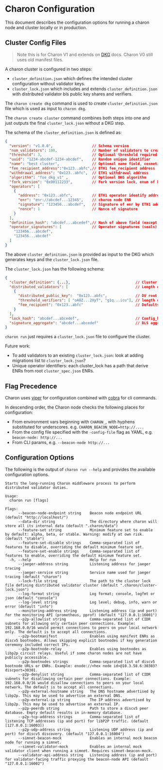 # Charon Configuration

This document describes the configuration options for running a charon node and cluster locally or in production.

## Cluster Config Files

> Note this is for Charon V1 and extends on [DKG](dkg.md) docs. Charon V0 still uses old manifest files.

A charon cluster is configured in two steps:
- `cluster_definition.json` which defines the intended cluster configuration without validator keys.
- `cluster_lock.json` which includes and extends `cluster_definition.json` with distributed validator bls public key shares and verifiers.

The `charon create dkg` command is used to create `cluster_definition.json` file which is used as input to `charon dkg`.

The `charon create cluster` command combines both steps into one and just outputs the final `cluster_lock.json` without a DKG step.

The schema of the `cluster_definition.json` is defined as:
```json
{
  "version": "v1.0.0",                  // Schema version
  "num_validators": 100,                // Number of validators to create in cluster.lock
  "threshold": 3,                       // Optional threshold required for signature reconstruction
  "uuid": "1234-abcdef-1234-abcdef",    // Random unique identifier
  "name": "best cluster",               // Optional name field, cosmetic.
  "fee_recipient_address":"0x123..abfc",// ETH1 fee_recipient address
  "withdrawal_address": "0x123..abfc",  // ETH1 withdrawal address
  "algorithm": "foo_dkg_v1" ,           // Optional DKG algorithm
  "fork_version": "0x00112233",         // Fork version lock, enum of known values
  "operators": [
    {
      "address": "0x123..abfc",         // ETH1 operator identify address
      "enr": "enr://abcdef...12345",    // charon node ENR
      "signature": "123456...abcdef",   // Signature of enr by ETH1 address priv key
      "nonce": 1                        // Nonce of signature
    }
  ],
  "definition_hash": "abcdef...abcedef",// Hash of above field (except free text)
  "operator_signatures": [              // Operator signatures (seals) of definition hash
    "123456...abcdef",
    "123456...abcdef"
  ]
}
```

The above `cluster_definition.json` is provided as input to the DKG which generates keys and the `cluster_lock.json` file.

The `cluster_lock.json` has the following schema:
```json
{
  "cluster_definition": {...},                              // Cluster definiition json, identical schema to above,
  "distributed_validators": [                               // Length equaled to num_validators.
    {
      "distributed_public_key":  "0x123..abfc",             // DV root pubkey
      "threshold_verifiers": [ "oA8Z...2XyT", "g1q...icu"], // length of threshold
      "fee_recipient": "0x123..abfc"                        // Defaults to withdrawal address if not set, can be edited manually
    }
  ],
  "lock_hash": "abcdef...abcedef",                          // Config_hash plus distributed_validators
  "signature_aggregate": "abcdef...abcedef"                 // BLS aggregate signature of the lock hash signed by each DV pubkey.
}
```

`charon run` just requires a `cluster_lock.json` file to configure the cluster.

Future work:
 - To add validators to an existing `cluster_lock.json`: look at adding migrations list to `cluster_lock.json`?
 - Unique operator identifiers: each cluster_lock has a path that derive ENRs from root `cluster_spec.json` ENRs.

## Flag Precedence

Charon uses [viper](https://github.com/spf13/viper) for configuration combined with [cobra](https://github.com/spf13/cobra)
for cli commands.

In descending order, the Charon node checks the following places for configuration:
- From environment vars beginning with `CHARON_`, with hyphens substituted for underscores. e.g. `CHARON_BEACON_NODE=http://....`
- From the config file specified with the `-config-file` flag as YAML, e.g. `beacon-node: http://...`
- From CLI params, e.g. `--beacon-node http://...`

## Configuration Options
The following is the output of `charon run --help` and provides the available configuration options.

<!-- Code below generated by cmd/cmd_internal_test.go#TestConfigReference. DO NOT EDIT -->
````
Starts the long-running Charon middleware process to perform distributed validator duties.

Usage:
  charon run [flags]

Flags:
      --beacon-node-endpoint string    Beacon node endpoint URL (default "http://localhost/")
      --data-dir string                The directory where charon will store all its internal data (default ".charon/data")
      --feature-set string             Minimum feature set to enable by default: alpha, beta, or stable. Warning: modify at own risk. (default "stable")
      --feature-set-disable strings    Comma-separated list of features to disable, overriding the default minimum feature set.
      --feature-set-enable strings     Comma-separated list of features to enable, overriding the default minimum feature set.
  -h, --help                           Help for run
      --jaeger-address string          Listening address for jaeger tracing
      --jaeger-service string          Service name used for jaeger tracing (default "charon")
      --lock-file string               The path to the cluster lock file defining distributed validator cluster (default ".charon/cluster-lock.json")
      --log-format string              Log format; console, logfmt or json (default "console")
      --log-level string               Log level; debug, info, warn or error (default "info")
      --monitoring-address string      Listening address (ip and port) for the monitoring API (prometheus, pprof) (default "127.0.0.1:16001")
      --p2p-allowlist string           Comma-separated list of CIDR subnets for allowing only certain peer connections. Example: 192.168.0.0/16 would permit connections to peers on your local network only. The default is to accept all connections.
      --p2p-bootmanifest               Enables using manifest ENRs as discv5 bootnodes. Allows skipping explicit bootnodes if key generation ceremony included correct IPs.
      --p2p-bootnode-relay             Enables using bootnodes as libp2p circuit relays. Useful if some charon nodes are not have publicly accessible.
      --p2p-bootnodes strings          Comma-separated list of discv5 bootnode URLs or ENRs. Example: enode://<hex node id>@10.3.58.6:30303?discport=30301.
      --p2p-denylist string            Comma-separated list of CIDR subnets for disallowing certain peer connections. Example: 192.168.0.0/16 would disallow connections to peers on your local network. The default is to accept all connections.
      --p2p-external-hostname string   The DNS hostname advertised by libp2p. This may be used to advertise an external DNS.
      --p2p-external-ip string         The IP address advertised by libp2p. This may be used to advertise an external IP.
      --p2p-peerdb string              Path to store a discv5 peer database. Empty default results in in-memory database.
      --p2p-tcp-address strings        Comma-separated list of listening TCP addresses (ip and port) for libP2P traffic. (default [127.0.0.1:16003])
      --p2p-udp-address string         Listening UDP address (ip and port) for discv5 discovery. (default "127.0.0.1:16004")
      --simnet-beacon-mock             Enables an internal mock beacon node for running a simnet.
      --simnet-validator-mock          Enables an internal mock validator client when running a simnet. Requires simnet-beacon-mock.
      --validator-api-address string   Listening address (ip and port) for validator-facing traffic proxying the beacon-node API (default "127.0.0.1:16002")

````
<!-- Code above generated by cmd/cmd_internal_test.go#TestConfigReference. DO NOT EDIT -->
